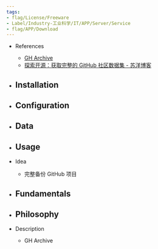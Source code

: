 ```yaml
---
tags:
- flag/License/Freeware
- Label/Industry-工业科学/IT/APP/Server/Service
- flag/APP/Download
---
```


- References
    - [GH Archive](https://www.gharchive.org/)
    - [探索开源：获取完整的 GitHub 社区数据集 - 苏洋博客](https://soulteary.com/2023/02/23/exploring-github-open-datasets.html)

- Installation
    - 

- Configuration
    - 

- Data
    - 

- Usage
    - 

- Idea
    - 完整备份 GitHub 项目

- Fundamentals
    - 

- Philosophy
    - 

- Description
    - GH Archive
